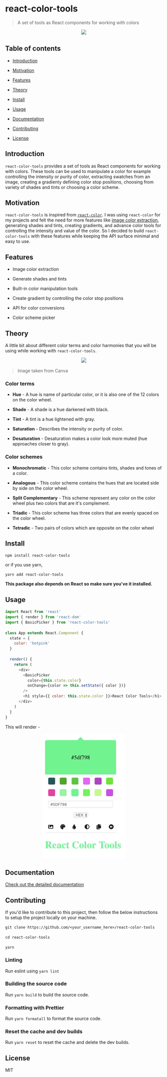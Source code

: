 # react-color-tools

> A set of tools as React components for working with colors

<p align="center">
  <img src="./media/demo.gif" />
</p>

## Table of contents

- [Introduction](#introduction)

- [Motivation](#motivation)

- [Features](#features)

- [Theory](#theory)

- [Install](#install)

- [Usage](#usage)

- [Documentation](#documentation)

- [Contributing](#contributing)

- [License](#license)

## Introduction

`react-color-tools` provides a set of tools as React components for working with colors. These tools can be used to manipulate a color for example controlling the intensity or purity of color, extracting swatches from an image, creating a gradienty defining color stop positions, choosing from variety of shades and tints or choosing a color scheme.

## Motivation

`react-color-tools` is inspired from [`react-color`](https://github.com/casesandberg/react-color). I was using `react-color` for my projects and felt the need for more features like [image color extraction](https://react-color-extractor.surge.sh), generating shades and tints, creating gradients, and advance color tools for controlling the intensity and value of the color. So I decided to build `react-color-tools` with these features while keeping the API surface minimal and easy to use.

## Features

- Image color extraction

- Generate shades and tints

- Built-in color manipulation tools

- Create gradient by controlling the color stop positions

- API for color conversions

- Color scheme picker

## Theory

A little bit about different color terms and color harmonies that you will be using while working with `react-color-tools`.

<p align="center">
  <img src="https://www.canva.com/learn/wp-content/uploads/2015/07/color-theory-1-tb-752x0.png" />
</p>

> Image taken from Canva

### Color terms

- **Hue** - A hue is name of particular color, or it is also one of the 12 colors on the color wheel.

- **Shade** - A shade is a hue darkened with black.

- **Tint** - A tint is a hue lightened with gray.

- **Saturation** - Describes the intensity or purity of color.

- **Desaturation** - Desaturation makes a color look more muted (hue approaches closer to gray).

### Color schemes

- **Monochromatic** - This color scheme contains tints, shades and tones of a color.

- **Analogous** - This color scheme contains the hues that are located side by side on the color wheel.

- **Split Complementary** - This scheme represent any color on the color wheel plus two colors that are it's complement.

- **Triadic** - This color scheme has three colors that are evenly spaced on the color wheel.

- **Tetradic** - Two pairs of colors which are opposite on the color wheel

## Install

```
npm install react-color-tools
```

or if you use yarn,

```
yarn add react-color-tools
```

**This package also depends on React so make sure you've it installed.**

## Usage

```js
import React from 'react'
import { render } from 'react-dom'
import { BasicPicker } from 'react-color-tools'

class App extends React.Component {
  state = {
    color: 'hotpink'
  }

  render() {
    return (
      <div>
        <BasicPicker
          color={this.state.color}
          onChange={color => this.setState({ color })}
        />
        <h1 style={{ color: this.state.color }}>React Color Tools</h1>
      </div>
    )
  }
}
```

This will render -

<p align="center">
  <img src="./media/basic_picker.gif" />
</p>

## Documentation

[Check out the detailed documentation](./docs)

## Contributing

If you'd like to contribute to this project, then follow the below instructions to setup the project locally on your machine.

```
git clone https://github.com/<your_username_here>/react-color-tools

cd react-color-tools

yarn
```

### Linting

Run eslint using `yarn lint`

### Building the source code

Run `yarn build` to build the source code.

### Formatting with Prettier

Run `yarn formatall` to format the source code.

### Reset the cache and dev builds

Run `yarn reset` to reset the cache and delete the dev builds.

## License

MIT
